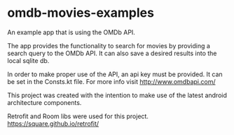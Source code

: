 # omdb-movies-examples

An example app that is using the OMDb API.

The app provides the functionality to search for movies by providing a search query to the OMDb API.
It can also save a desired results into the local sqlite db.

In order to make proper use of the API, an api key must be provided. It can be set in the Consts.kt file.
For more info visit http://www.omdbapi.com/

This project was created with the intention to make use of the latest android architecture components.

Retrofit and Room libs were used for this project.
https://square.github.io/retrofit/